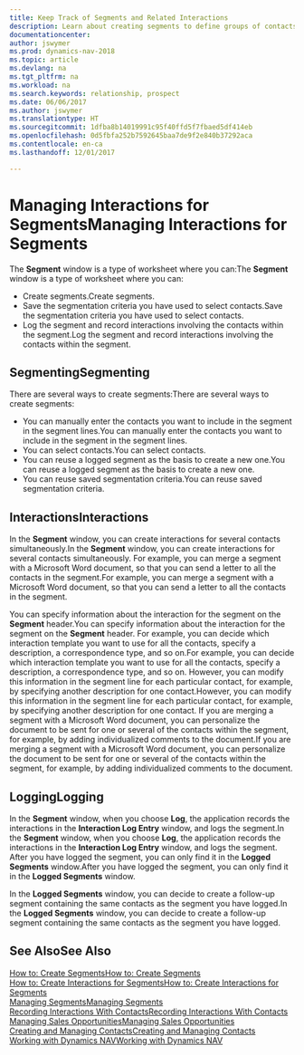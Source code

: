 ```yaml
---
title: Keep Track of Segments and Related Interactions
description: Learn about creating segments to define groups of contacts and specifying interactions for segments.
documentationcenter: 
author: jswymer
ms.prod: dynamics-nav-2018
ms.topic: article
ms.devlang: na
ms.tgt_pltfrm: na
ms.workload: na
ms.search.keywords: relationship, prospect
ms.date: 06/06/2017
ms.author: jswymer
ms.translationtype: HT
ms.sourcegitcommit: 1dfba8b14019991c95f40ffd5f7fbaed5df414eb
ms.openlocfilehash: 0d5fbfa252b7592645baa7de9f2e840b37292aca
ms.contentlocale: en-ca
ms.lasthandoff: 12/01/2017

---
```

# <a name="managing-interactions-for-segments"></a><span data-ttu-id="f3ea6-103">Managing Interactions for Segments</span><span class="sxs-lookup"><span data-stu-id="f3ea6-103">Managing Interactions for Segments</span></span>
<span data-ttu-id="f3ea6-104">The **Segment** window is a type of worksheet where you can:</span><span class="sxs-lookup"><span data-stu-id="f3ea6-104">The **Segment** window is a type of worksheet where you can:</span></span>

* <span data-ttu-id="f3ea6-105">Create segments.</span><span class="sxs-lookup"><span data-stu-id="f3ea6-105">Create segments.</span></span>
* <span data-ttu-id="f3ea6-106">Save the segmentation criteria you have used to select contacts.</span><span class="sxs-lookup"><span data-stu-id="f3ea6-106">Save the segmentation criteria you have used to select contacts.</span></span>
* <span data-ttu-id="f3ea6-107">Log the segment and record interactions involving the contacts within the segment.</span><span class="sxs-lookup"><span data-stu-id="f3ea6-107">Log the segment and record interactions involving the contacts within the segment.</span></span>

## <a name="segmenting"></a><span data-ttu-id="f3ea6-108">Segmenting</span><span class="sxs-lookup"><span data-stu-id="f3ea6-108">Segmenting</span></span>
<span data-ttu-id="f3ea6-109">There are several ways to create segments:</span><span class="sxs-lookup"><span data-stu-id="f3ea6-109">There are several ways to create segments:</span></span>

* <span data-ttu-id="f3ea6-110">You can manually enter the contacts you want to include in the segment in the segment lines.</span><span class="sxs-lookup"><span data-stu-id="f3ea6-110">You can manually enter the contacts you want to include in the segment in the segment lines.</span></span>
* <span data-ttu-id="f3ea6-111">You can select contacts.</span><span class="sxs-lookup"><span data-stu-id="f3ea6-111">You can select contacts.</span></span>
* <span data-ttu-id="f3ea6-112">You can reuse a logged segment as the basis to create a new one.</span><span class="sxs-lookup"><span data-stu-id="f3ea6-112">You can reuse a logged segment as the basis to create a new one.</span></span>
* <span data-ttu-id="f3ea6-113">You can reuse saved segmentation criteria.</span><span class="sxs-lookup"><span data-stu-id="f3ea6-113">You can reuse saved segmentation criteria.</span></span>

## <a name="interactions"></a><span data-ttu-id="f3ea6-114">Interactions</span><span class="sxs-lookup"><span data-stu-id="f3ea6-114">Interactions</span></span>
<span data-ttu-id="f3ea6-115">In the **Segment** window, you can create interactions for several contacts simultaneously.</span><span class="sxs-lookup"><span data-stu-id="f3ea6-115">In the **Segment** window, you can create interactions for several contacts simultaneously.</span></span> <span data-ttu-id="f3ea6-116">For example, you can merge a segment with a Microsoft Word document, so that you can send a letter to all the contacts in the segment.</span><span class="sxs-lookup"><span data-stu-id="f3ea6-116">For example, you can merge a segment with a Microsoft Word document, so that you can send a letter to all the contacts in the segment.</span></span>

<span data-ttu-id="f3ea6-117">You can specify information about the interaction for the segment on the **Segment** header.</span><span class="sxs-lookup"><span data-stu-id="f3ea6-117">You can specify information about the interaction for the segment on the **Segment** header.</span></span> <span data-ttu-id="f3ea6-118">For example, you can decide which interaction template you want to use for all the contacts, specify a description, a correspondence type, and so on.</span><span class="sxs-lookup"><span data-stu-id="f3ea6-118">For example, you can decide which interaction template you want to use for all the contacts, specify a description, a correspondence type, and so on.</span></span> <span data-ttu-id="f3ea6-119">However, you can modify this information in the segment line for each particular contact, for example, by specifying another description for one contact.</span><span class="sxs-lookup"><span data-stu-id="f3ea6-119">However, you can modify this information in the segment line for each particular contact, for example, by specifying another description for one contact.</span></span> <span data-ttu-id="f3ea6-120">If you are merging a segment with a Microsoft Word document, you can personalize the document to be sent for one or several of the contacts within the segment, for example, by adding individualized comments to the document.</span><span class="sxs-lookup"><span data-stu-id="f3ea6-120">If you are merging a segment with a Microsoft Word document, you can personalize the document to be sent for one or several of the contacts within the segment, for example, by adding individualized comments to the document.</span></span>

## <a name="logging"></a><span data-ttu-id="f3ea6-121">Logging</span><span class="sxs-lookup"><span data-stu-id="f3ea6-121">Logging</span></span>
<span data-ttu-id="f3ea6-122">In the **Segment** window, when you choose **Log**, the application records the interactions in the **Interaction Log Entry** window, and logs the segment.</span><span class="sxs-lookup"><span data-stu-id="f3ea6-122">In the **Segment** window, when you choose **Log**, the application records the interactions in the **Interaction Log Entry** window, and logs the segment.</span></span> <span data-ttu-id="f3ea6-123">After you have logged the segment, you can only find it in the **Logged Segments** window.</span><span class="sxs-lookup"><span data-stu-id="f3ea6-123">After you have logged the segment, you can only find it in the **Logged Segments** window.</span></span>

<span data-ttu-id="f3ea6-124">In the **Logged Segments** window, you can decide to create a follow-up segment containing the same contacts as the segment you have logged.</span><span class="sxs-lookup"><span data-stu-id="f3ea6-124">In the **Logged Segments** window, you can decide to create a follow-up segment containing the same contacts as the segment you have logged.</span></span>

## <a name="see-also"></a><span data-ttu-id="f3ea6-125">See Also</span><span class="sxs-lookup"><span data-stu-id="f3ea6-125">See Also</span></span>
[<span data-ttu-id="f3ea6-126">How to: Create Segments</span><span class="sxs-lookup"><span data-stu-id="f3ea6-126">How to: Create Segments</span></span>](marketing-how-create-segment.md)  
[<span data-ttu-id="f3ea6-127">How to: Create Interactions for Segments</span><span class="sxs-lookup"><span data-stu-id="f3ea6-127">How to: Create Interactions for Segments</span></span>](marketing-how-create-interactions.md)  
[<span data-ttu-id="f3ea6-128">Managing Segments</span><span class="sxs-lookup"><span data-stu-id="f3ea6-128">Managing Segments</span></span>](marketing-segments.md)  
[<span data-ttu-id="f3ea6-129">Recording Interactions With Contacts</span><span class="sxs-lookup"><span data-stu-id="f3ea6-129">Recording Interactions With Contacts</span></span>](marketing-interactions.md)  
[<span data-ttu-id="f3ea6-130">Managing Sales Opportunities</span><span class="sxs-lookup"><span data-stu-id="f3ea6-130">Managing Sales Opportunities</span></span>](marketing-manage-sales-opportunities.md)  
[<span data-ttu-id="f3ea6-131">Creating and Managing Contacts</span><span class="sxs-lookup"><span data-stu-id="f3ea6-131">Creating and Managing Contacts</span></span>](marketing-contacts.md)  
[<span data-ttu-id="f3ea6-132">Working with Dynamics NAV</span><span class="sxs-lookup"><span data-stu-id="f3ea6-132">Working with Dynamics NAV</span></span>](ui-work-product.md)

